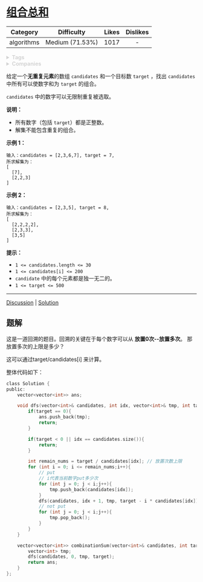 # [组合总和](https://leetcode-cn.com/problems/combination-sum/description/)

|  Category  |   Difficulty    | Likes | Dislikes |
| :--------: | :-------------: | :---: | :------: |
| algorithms | Medium (71.53%) | 1017  |    -     |

<details style="color: rgb(212, 212, 212); font-family: -apple-system, BlinkMacSystemFont, &quot;Segoe WPC&quot;, &quot;Segoe UI&quot;, system-ui, Ubuntu, &quot;Droid Sans&quot;, sans-serif, &quot;Microsoft Yahei UI&quot;; font-size: 14px; font-style: normal; font-variant-ligatures: normal; font-variant-caps: normal; font-weight: 400; letter-spacing: normal; orphans: 2; text-align: start; text-indent: 0px; text-transform: none; white-space: normal; widows: 2; word-spacing: 0px; -webkit-text-stroke-width: 0px; text-decoration-style: initial; text-decoration-color: initial;"><summary><strong>Tags</strong></summary></details>

<details style="color: rgb(212, 212, 212); font-family: -apple-system, BlinkMacSystemFont, &quot;Segoe WPC&quot;, &quot;Segoe UI&quot;, system-ui, Ubuntu, &quot;Droid Sans&quot;, sans-serif, &quot;Microsoft Yahei UI&quot;; font-size: 14px; font-style: normal; font-variant-ligatures: normal; font-variant-caps: normal; font-weight: 400; letter-spacing: normal; orphans: 2; text-align: start; text-indent: 0px; text-transform: none; white-space: normal; widows: 2; word-spacing: 0px; -webkit-text-stroke-width: 0px; text-decoration-style: initial; text-decoration-color: initial;"><summary><strong>Companies</strong></summary></details>

给定一个**无重复元素**的数组 `candidates` 和一个目标数 `target` ，找出 `candidates` 中所有可以使数字和为 `target` 的组合。

`candidates` 中的数字可以无限制重复被选取。

**说明：**

- 所有数字（包括 `target`）都是正整数。
- 解集不能包含重复的组合。 

**示例 1：**

```
输入：candidates = [2,3,6,7], target = 7,
所求解集为：
[
  [7],
  [2,2,3]
]
```

**示例 2：**

```
输入：candidates = [2,3,5], target = 8,
所求解集为：
[
  [2,2,2,2],
  [2,3,3],
  [3,5]
]
```

 

**提示：**

- `1 <= candidates.length <= 30`
- `1 <= candidates[i] <= 200`
- `candidate` 中的每个元素都是独一无二的。
- `1 <= target <= 500`

------

[Discussion](https://leetcode-cn.com/problems/combination-sum/comments/) | [Solution](https://leetcode-cn.com/problems/combination-sum/solution/)

## 题解

这是一道回溯的题目。回溯的关键在于每个数字可以从 **放置0次--放置多次**。 那放置多次的上限是多少？ 

这可以通过target/candidates[i] 来计算。

整体代码如下：

```c
class Solution {
public:
    vector<vector<int>> ans;

    void dfs(vector<int>& candidates, int idx, vector<int>& tmp, int target){
        if(target == 0){
            ans.push_back(tmp);
            return;
        }

        if(target < 0 || idx == candidates.size()){
            return;
        }

        int remain_nums = target / candidates[idx];	// 放置次数上限
        for (int i = 0; i <= remain_nums;i++){
            // put
            // i代表当前数字put多少次
            for (int j = 0; j < i;j++){
                tmp.push_back(candidates[idx]);
            }
            dfs(candidates, idx + 1, tmp, target - i * candidates[idx]);
            // not put
            for (int j = 0; j < i;j++){
                tmp.pop_back();
            }
        }
    }

    vector<vector<int>> combinationSum(vector<int>& candidates, int target) {
        vector<int> tmp;
        dfs(candidates, 0, tmp, target);
        return ans;
    }
};
```


